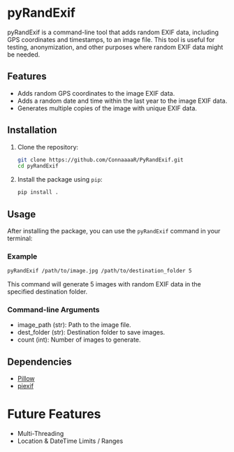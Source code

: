 # pyRandExif

pyRandExif is a command-line tool that adds random EXIF data, including GPS coordinates and timestamps, to an image file. This tool is useful for testing, anonymization, and other purposes where random EXIF data might be needed.

## Features

- Adds random GPS coordinates to the image EXIF data.
- Adds a random date and time within the last year to the image EXIF data.
- Generates multiple copies of the image with unique EXIF data.

## Installation

1. Clone the repository:

    ```sh
    git clone https://github.com/ConnaaaaR/PyRandExif.git
    cd pyRandExif
    ```

2. Install the package using `pip`:

    ```sh
    pip install .
    ```

## Usage

After installing the package, you can use the `pyRandExif` command in your terminal:
### Example
```sh
pyRandExif /path/to/image.jpg /path/to/destination_folder 5
```

This command will generate 5 images with random EXIF data in the specified destination folder.

### Command-line Arguments
- image_path (str): Path to the image file.
- dest_folder (str): Destination folder to save images.
- count (int): Number of images to generate.
  

## Dependencies
- [Pillow](https://python-pillow.org/)
- [piexif](https://github.com/hMatoba/piexif)


# Future Features
- Multi-Threading
- Location & DateTime Limits / Ranges
